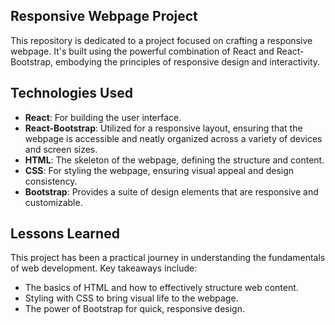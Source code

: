## Responsive Webpage Project

This repository is dedicated to a project focused on crafting a responsive webpage. It's built using the powerful combination of React and React-Bootstrap, embodying the principles of responsive design and interactivity.

## Technologies Used
- **React**: For building the user interface.
- **React-Bootstrap**: Utilized for a responsive layout, ensuring that the webpage is accessible and neatly organized across a variety of devices and screen sizes.
- **HTML**: The skeleton of the webpage, defining the structure and content.
- **CSS**: For styling the webpage, ensuring visual appeal and design consistency.
- **Bootstrap**: Provides a suite of design elements that are responsive and customizable.

## Lessons Learned
This project has been a practical journey in understanding the fundamentals of web development. Key takeaways include:
- The basics of HTML and how to effectively structure web content.
- Styling with CSS to bring visual life to the webpage.
- The power of Bootstrap for quick, responsive design.
